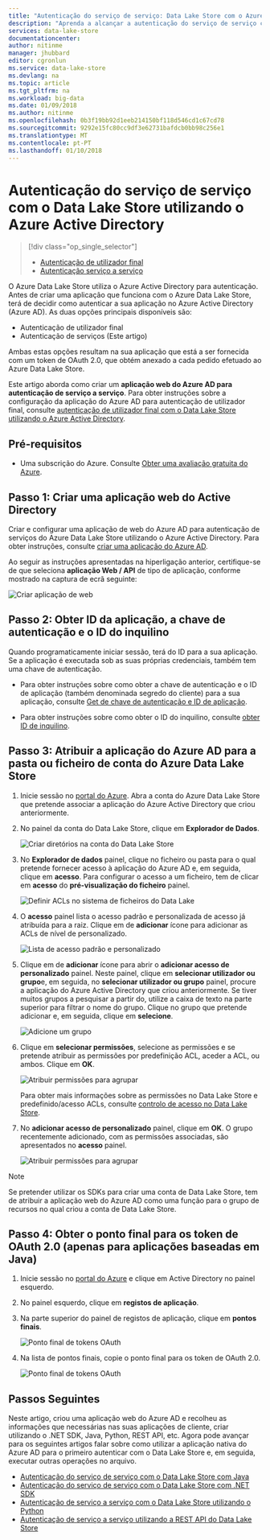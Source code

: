```yaml
---
title: "Autenticação do serviço de serviço: Data Lake Store com o Azure Active Directory | Microsoft Docs"
description: "Aprenda a alcançar a autenticação do serviço de serviço com o Data Lake Store utilizando o Azure Active Directory"
services: data-lake-store
documentationcenter: 
author: nitinme
manager: jhubbard
editor: cgronlun
ms.service: data-lake-store
ms.devlang: na
ms.topic: article
ms.tgt_pltfrm: na
ms.workload: big-data
ms.date: 01/09/2018
ms.author: nitinme
ms.openlocfilehash: 0b3f19bb92d1eeb214150bf118d546cd1c67cd78
ms.sourcegitcommit: 9292e15fc80cc9df3e62731bafdcb0bb98c256e1
ms.translationtype: MT
ms.contentlocale: pt-PT
ms.lasthandoff: 01/10/2018
---
```

# <a name="service-to-service-authentication-with-data-lake-store-using-azure-active-directory"></a>Autenticação do serviço de serviço com o Data Lake Store utilizando o Azure Active Directory
> [!div class="op_single_selector"]
> * [Autenticação de utilizador final](data-lake-store-end-user-authenticate-using-active-directory.md)
> * [Autenticação serviço a serviço](data-lake-store-service-to-service-authenticate-using-active-directory.md)
> 
>  

O Azure Data Lake Store utiliza o Azure Active Directory para autenticação. Antes de criar uma aplicação que funciona com o Azure Data Lake Store, terá de decidir como autenticar a sua aplicação no Azure Active Directory (Azure AD). As duas opções principais disponíveis são:

* Autenticação de utilizador final 
* Autenticação de serviços (Este artigo) 

Ambas estas opções resultam na sua aplicação que está a ser fornecida com um token de OAuth 2.0, que obtém anexado a cada pedido efetuado ao Azure Data Lake Store.

Este artigo aborda como criar um **aplicação web do Azure AD para autenticação de serviço a serviço**. Para obter instruções sobre a configuração da aplicação do Azure AD para autenticação de utilizador final, consulte [autenticação de utilizador final com o Data Lake Store utilizando o Azure Active Directory](data-lake-store-end-user-authenticate-using-active-directory.md).

## <a name="prerequisites"></a>Pré-requisitos
* Uma subscrição do Azure. Consulte [Obter uma avaliação gratuita do Azure](https://azure.microsoft.com/pricing/free-trial/).

## <a name="step-1-create-an-active-directory-web-application"></a>Passo 1: Criar uma aplicação web do Active Directory

Criar e configurar uma aplicação de web do Azure AD para autenticação de serviços do Azure Data Lake Store utilizando o Azure Active Directory. Para obter instruções, consulte [criar uma aplicação do Azure AD](../azure-resource-manager/resource-group-create-service-principal-portal.md).

Ao seguir as instruções apresentadas na hiperligação anterior, certifique-se de que seleciona **aplicação Web / API** de tipo de aplicação, conforme mostrado na captura de ecrã seguinte:

![Criar aplicação de web](./media/data-lake-store-authenticate-using-active-directory/azure-active-directory-create-web-app.png "criar web app")

## <a name="step-2-get-application-id-authentication-key-and-tenant-id"></a>Passo 2: Obter ID da aplicação, a chave de autenticação e o ID do inquilino
Quando programaticamente iniciar sessão, terá do ID para a sua aplicação. Se a aplicação é executada sob as suas próprias credenciais, também tem uma chave de autenticação.

* Para obter instruções sobre como obter a chave de autenticação e o ID de aplicação (também denominada segredo do cliente) para a sua aplicação, consulte [Get de chave de autenticação e ID de aplicação](../azure-resource-manager/resource-group-create-service-principal-portal.md#get-application-id-and-authentication-key).

* Para obter instruções sobre como obter o ID do inquilino, consulte [obter ID de inquilino](../azure-resource-manager/resource-group-create-service-principal-portal.md#get-tenant-id).

## <a name="step-3-assign-the-azure-ad-application-to-the-azure-data-lake-store-account-file-or-folder"></a>Passo 3: Atribuir a aplicação do Azure AD para a pasta ou ficheiro de conta do Azure Data Lake Store


1. Inicie sessão no [portal do Azure](https://portal.azure.com). Abra a conta do Azure Data Lake Store que pretende associar a aplicação do Azure Active Directory que criou anteriormente.
2. No painel da conta do Data Lake Store, clique em **Explorador de Dados**.
   
    ![Criar diretórios na conta do Data Lake Store](./media/data-lake-store-authenticate-using-active-directory/adl.start.data.explorer.png "criar diretórios na conta do Data Lake")
3. No **Explorador de dados** painel, clique no ficheiro ou pasta para o qual pretende fornecer acesso à aplicação do Azure AD e, em seguida, clique em **acesso**. Para configurar o acesso a um ficheiro, tem de clicar em **acesso** do **pré-visualização do ficheiro** painel.
   
    ![Definir ACLs no sistema de ficheiros do Data Lake](./media/data-lake-store-authenticate-using-active-directory/adl.acl.1.png "definir ACLs no sistema de ficheiros do Data Lake")
4. O **acesso** painel lista o acesso padrão e personalizada de acesso já atribuída para a raiz. Clique em de **adicionar** ícone para adicionar as ACLs de nível de personalizado.
   
    ![Lista de acesso padrão e personalizado](./media/data-lake-store-authenticate-using-active-directory/adl.acl.2.png "lista acesso padrão e personalizado")
5. Clique em de **adicionar** ícone para abrir o **adicionar acesso de personalizado** painel. Neste painel, clique em **selecionar utilizador ou grupo**e, em seguida, no **selecionar utilizador ou grupo** painel, procure a aplicação do Azure Active Directory que criou anteriormente. Se tiver muitos grupos a pesquisar a partir do, utilize a caixa de texto na parte superior para filtrar o nome do grupo. Clique no grupo que pretende adicionar e, em seguida, clique em **selecione**.
   
    ![Adicione um grupo](./media/data-lake-store-authenticate-using-active-directory/adl.acl.3.png "adicionar um grupo")
6. Clique em **selecionar permissões**, selecione as permissões e se pretende atribuir as permissões por predefinição ACL, aceder a ACL, ou ambos. Clique em **OK**.
   
    ![Atribuir permissões para agrupar](./media/data-lake-store-authenticate-using-active-directory/adl.acl.4.png "atribuir permissões de grupo")
   
    Para obter mais informações sobre as permissões no Data Lake Store e predefinido/acesso ACLs, consulte [controlo de acesso no Data Lake Store](data-lake-store-access-control.md).
7. No **adicionar acesso de personalizado** painel, clique em **OK**. O grupo recentemente adicionado, com as permissões associadas, são apresentados no **acesso** painel.
   
    ![Atribuir permissões para agrupar](./media/data-lake-store-authenticate-using-active-directory/adl.acl.5.png "atribuir permissões de grupo")

> [!NOTE]
> Se pretender utilizar os SDKs para criar uma conta de Data Lake Store, tem de atribuir a aplicação web do Azure AD como uma função para o grupo de recursos no qual criou a conta de Data Lake Store.
> 
>

## <a name="step-4-get-the-oauth-20-token-endpoint-only-for-java-based-applications"></a>Passo 4: Obter o ponto final para os token de OAuth 2.0 (apenas para aplicações baseadas em Java)

1. Inicie sessão no [portal do Azure](https://portal.azure.com) e clique em Active Directory no painel esquerdo.

2. No painel esquerdo, clique em **registos de aplicação**.

3. Na parte superior do painel de registos de aplicação, clique em **pontos finais**.

    ![Ponto final de tokens OAuth](./media/data-lake-store-authenticate-using-active-directory/oauth-token-endpoint.png "ponto final de tokens OAuth")

4. Na lista de pontos finais, copie o ponto final para os token de OAuth 2.0.

    ![Ponto final de tokens OAuth](./media/data-lake-store-authenticate-using-active-directory/oauth-token-endpoint-1.png "ponto final de tokens OAuth")   

## <a name="next-steps"></a>Passos Seguintes
Neste artigo, criou uma aplicação web do Azure AD e recolheu as informações que necessárias nas suas aplicações de cliente, criar utilizando o .NET SDK, Java, Python, REST API, etc. Agora pode avançar para os seguintes artigos falar sobre como utilizar a aplicação nativa do Azure AD para o primeiro autenticar com o Data Lake Store e, em seguida, executar outras operações no arquivo.

* [Autenticação do serviço de serviço com o Data Lake Store com Java](data-lake-store-service-to-service-authenticate-java.md)
* [Autenticação do serviço de serviço com o Data Lake Store com .NET SDK](data-lake-store-service-to-service-authenticate-net-sdk.md)
* [Autenticação de serviço a serviço com o Data Lake Store utilizando o Python](data-lake-store-service-to-service-authenticate-python.md)
* [Autenticação de serviço a serviço utilizando a REST API do Data Lake Store](data-lake-store-service-to-service-authenticate-rest-api.md)


